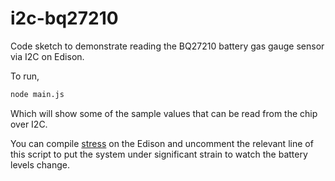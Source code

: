 # i2c-bq27210

Code sketch to demonstrate reading the BQ27210 battery gas gauge sensor via I2C on Edison.

To run,

```bash
node main.js
```

Which will show some of the sample values that can be read from the chip over I2C.

You can compile [stress](http://people.seas.harvard.edu/~apw/stress/) on the Edison and uncomment the relevant line of this script to put the system under significant strain to watch the battery levels change.

